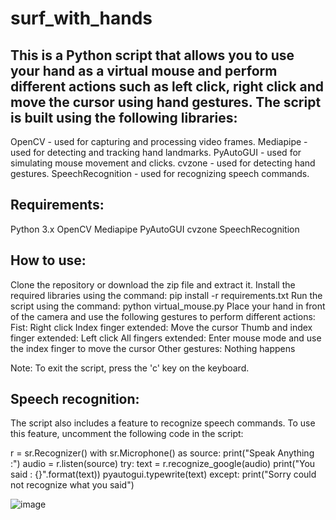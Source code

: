 # surf_with_hands


## This is a Python script that allows you to use your hand as a virtual mouse and perform different actions such as left click, right click and move the cursor using hand gestures. The script is built using the following libraries:

OpenCV - used for capturing and processing video frames.
Mediapipe - used for detecting and tracking hand landmarks.
PyAutoGUI - used for simulating mouse movement and clicks.
cvzone - used for detecting hand gestures.
SpeechRecognition - used for recognizing speech commands.


## Requirements:

Python 3.x
OpenCV
Mediapipe
PyAutoGUI
cvzone
SpeechRecognition


## How to use:

Clone the repository or download the zip file and extract it.
Install the required libraries using the command: pip install -r requirements.txt
Run the script using the command: python virtual_mouse.py
Place your hand in front of the camera and use the following gestures to perform different actions:
Fist: Right click
Index finger extended: Move the cursor
Thumb and index finger extended: Left click
All fingers extended: Enter mouse mode and use the index finger to move the cursor
Other gestures: Nothing happens


Note: To exit the script, press the 'c' key on the keyboard.

## Speech recognition:

The script also includes a feature to recognize speech commands. To use this feature, uncomment the following code in the script:

r = sr.Recognizer()
with sr.Microphone() as source:
    print("Speak Anything :")
    audio = r.listen(source)
    try:
        text = r.recognize_google(audio)
        print("You said : {}".format(text))
        pyautogui.typewrite(text)
    except:
        print("Sorry could not recognize what you said")




![image](https://github.com/johannvig/surf_without_hands/assets/102874093/c499f5fd-5736-4659-aa93-077d05c27358)
